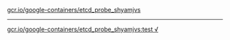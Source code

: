 [gcr.io/google-containers/etcd_probe_shyamjvs](https://hub.docker.com/r/anjia0532/etcd_probe_shyamjvs/tags/) 

----
[gcr.io/google-containers/etcd_probe_shyamjvs:test √](https://hub.docker.com/r/anjia0532/google-containers.etcd_probe_shyamjvs/tags/)

